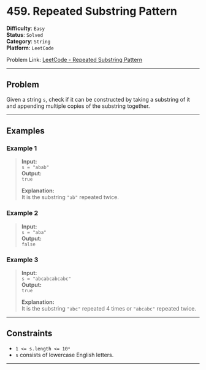 # 459. Repeated Substring Pattern

**Difficulty**: `Easy`  
**Status**: `Solved`  
**Category**: `String`  
**Platform**: `LeetCode`

Problem Link: [LeetCode - Repeated Substring Pattern](https://leetcode.com/problems/repeated-substring-pattern/description/?envType=study-plan-v2&envId=programming-skills)

---

## Problem

Given a string `s`, check if it can be constructed by taking a substring of it and appending multiple copies of the substring together.

---

## Examples

### Example 1

> **Input:**  
> `s = "abab"`  
> **Output:**  
> `true`
>
> **Explanation:**  
> It is the substring `"ab"` repeated twice.

### Example 2

> **Input:**  
> `s = "aba"`  
> **Output:**  
> `false`

### Example 3

> **Input:**  
> `s = "abcabcabcabc"`  
> **Output:**  
> `true`
>
> **Explanation:**  
> It is the substring `"abc"` repeated 4 times or `"abcabc"` repeated twice.

---

## Constraints

- `1 <= s.length <= 10⁴`
- `s` consists of lowercase English letters.

---
